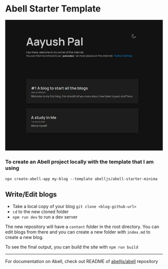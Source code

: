 # Abell Starter Template

![Screenshot of my website](./mysite.png)

### To create an Abell project locally with the template that I am using

```
npx create-abell-app my-blog --template abelljs/abell-starter-minima
```

## Write/Edit blogs

- Take a local copy of your blog
  `git clone <blog-github-url>`
- `cd` to the new cloned folder
- `npm run dev` to run a dev server

The new repository will have a `content` folder in the root directory. You can edit blogs from there and you can create a new folder with `index.md` to create a new blog.

To see the final output, you can build the site with `npm run build`

---

For documentation on Abell, check out README of [abelljs/abell](https://github.com/abelljs/abell) repository
